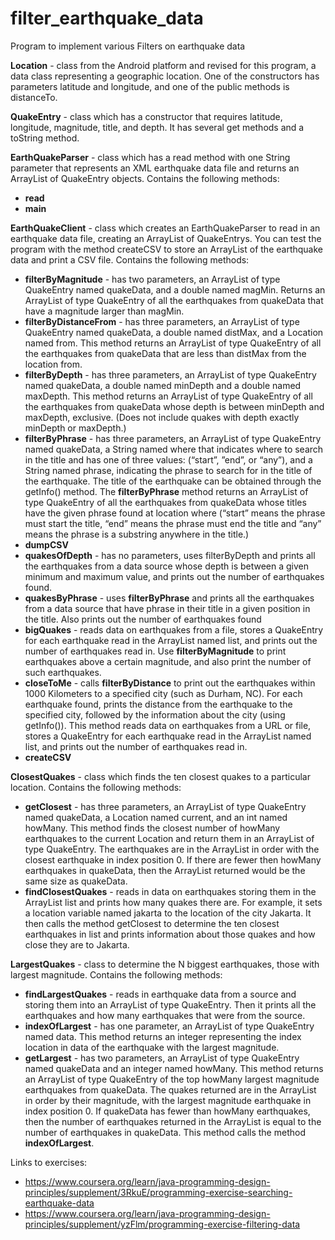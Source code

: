 # filter_earthquake_data
Program to implement various Filters on earthquake data

<b>Location</b> - class from the Android platform and revised for this program, a data class representing a geographic location. One of the constructors has parameters latitude and longitude, and one of the public methods is distanceTo.

<b>QuakeEntry</b> - class which has a constructor that requires latitude, longitude, magnitude, title, and depth. It has several get methods and a toString method.

<b>EarthQuakeParser</b> - class which has a read method with one String parameter that represents an XML earthquake data file and returns an ArrayList of QuakeEntry objects. Contains the following methods:
* <b>read</b>
* <b>main</b>

<b>EarthQuakeClient</b> - class which creates an EarthQuakeParser to read in an earthquake data file, creating an ArrayList of QuakeEntrys. You can test the program with the method createCSV to store an ArrayList of the earthquake data and print a CSV file. Contains the following methods:
* <b>filterByMagnitude</b> - has two parameters, an ArrayList of type QuakeEntry named quakeData, and a double named magMin. Returns an ArrayList of type QuakeEntry of all the earthquakes from quakeData that have a magnitude larger than magMin.
* <b>filterByDistanceFrom</b> - has three parameters, an ArrayList of type QuakeEntry named quakeData, a double named distMax, and a Location named from. This method returns an ArrayList of type QuakeEntry of all the earthquakes from quakeData that are less than distMax from the location from.
* <b>filterByDepth</b> - has three parameters, an ArrayList of type QuakeEntry named quakeData, a double named minDepth and a double named maxDepth. This method returns an ArrayList of type QuakeEntry of all the earthquakes from quakeData whose depth is between minDepth and maxDepth, exclusive. (Does not include quakes with depth exactly minDepth or maxDepth.)
* <b>filterByPhrase</b> - has three parameters, an ArrayList of type QuakeEntry named quakeData, a String named where that indicates where to search in the title and has one of three values: (“start”, ”end”, or “any”), and a String named phrase, indicating the phrase to search for in the title of the earthquake. The title of the earthquake can be obtained through the getInfo() method. The <b>filterByPhrase</b> method returns an ArrayList of type QuakeEntry of all the earthquakes from quakeData whose titles have the given phrase found at location where (“start” means the phrase must start the title, “end” means the phrase must end the title and “any” means the phrase is a substring anywhere in the title.)
* <b>dumpCSV</b>
* <b>quakesOfDepth</b> - has no parameters, uses filterByDepth and prints all the earthquakes from a data source whose depth is between a given minimum and maximum value, and prints out the number of earthquakes found.
* <b>quakesByPhrase</b> - uses <b>filterByPhrase</b> and prints all the earthquakes from a data source that have phrase in their title in a given position in the title. Also prints out the number of earthquakes found
* <b>bigQuakes</b> -  reads data on earthquakes from a file, stores a QuakeEntry for each earthquake read in the ArrayList named list, and prints out the number of earthquakes read in. Use <b>filterByMagnitude</b> to print earthquakes above a certain magnitude, and also print the number of such earthquakes.
* <b>closeToMe</b> - calls <b>filterByDistance</b> to print out the earthquakes within 1000 Kilometers to a specified city (such as Durham, NC). For each earthquake found, prints the distance from the earthquake to the specified city, followed by the information about the city (using getInfo()). This method reads data on earthquakes from a URL or file, stores a QuakeEntry for each earthquake read in the ArrayList named list, and prints out the number of earthquakes read in. 
* <b>createCSV</b>

<b>ClosestQuakes</b> - class which finds the ten closest quakes to a particular location. Contains the following methods:
* <b>getClosest</b> - has three parameters, an ArrayList of type QuakeEntry named quakeData, a Location named current, and an int named howMany. This method finds the closest number of howMany earthquakes to the current Location and return them in an ArrayList of type QuakeEntry. The earthquakes are in the ArrayList in order with the closest earthquake in index position 0. If there are fewer then howMany earthquakes in quakeData, then the ArrayList returned would be the same size as quakeData.
* <b>findClosestQuakes</b> - reads in data on earthquakes storing them in the ArrayList list and prints how many quakes there are. For example, it sets a location variable named jakarta to the location of the city Jakarta. It then calls the method getClosest to determine the ten closest earthquakes in list and prints information about those quakes and how close they are to Jakarta.

<b>LargestQuakes</b> - class to determine the N biggest earthquakes, those with largest magnitude. Contains the following methods:
* <b>findLargestQuakes</b> - reads in earthquake data from a source and storing them into an ArrayList of type QuakeEntry. Then it prints all the earthquakes and how many earthquakes that were from the source. 
* <b>indexOfLargest</b> -  has one parameter, an ArrayList of type QuakeEntry named data. This method returns an integer representing the index location in data of the earthquake with the largest magnitude.
* <b>getLargest</b> - has two parameters, an ArrayList of type QuakeEntry named quakeData and an integer named howMany. This method returns an ArrayList of type QuakeEntry of the top howMany largest magnitude earthquakes from quakeData. The quakes returned are in the ArrayList in order by their magnitude, with the largest magnitude earthquake in index position 0. If quakeData has fewer than howMany earthquakes, then the number of earthquakes returned in the ArrayList is equal to the number of earthquakes in quakeData. This method calls the method <b>indexOfLargest</b>.

Links to exercises:
* https://www.coursera.org/learn/java-programming-design-principles/supplement/3RkuE/programming-exercise-searching-earthquake-data
* https://www.coursera.org/learn/java-programming-design-principles/supplement/yzFlm/programming-exercise-filtering-data
